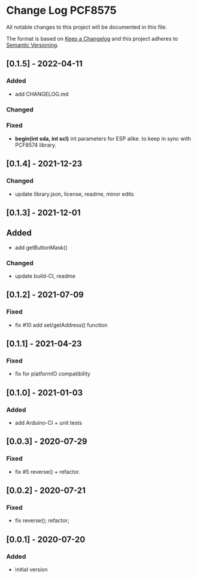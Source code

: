 # Change Log PCF8575

All notable changes to this project will be documented in this file.

The format is based on [Keep a Changelog](http://keepachangelog.com/)
and this project adheres to [Semantic Versioning](http://semver.org/).


## [0.1.5] - 2022-04-11

### Added
- add CHANGELOG.md

### Changed

### Fixed
- **begin(int sda, int scl)** int parameters for ESP alike.
to keep in sync with PCF8574 library.


## [0.1.4] - 2021-12-23  

### Changed
- update library.json, license, readme, minor edits


## [0.1.3] - 2021-12-01

## Added
- add getButtonMask()

### Changed
- update build-CI, readme


## [0.1.2] - 2021-07-09

### Fixed
- fix #10 add set/getAddress() function 


## [0.1.1] - 2021-04-23

### Fixed
- fix for platformIO compatibility


## [0.1.0] - 2021-01-03

### Added
- add Arduino-CI + unit tests



## [0.0.3] - 2020-07-29

### Fixed
- fix #5 reverse() + refactor.

## [0.0.2] - 2020-07-21

### Fixed
- fix reverse(); refactor;

## [0.0.1] - 2020-07-20

### Added 
- initial version





